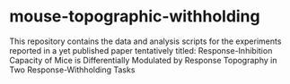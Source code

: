 # mouse-topographic-withholding
This repository contains the data and analysis scripts for the experiments reported in a yet published paper tentatively titled: Response-Inhibition Capacity of Mice is Differentially Modulated by Response Topography in Two Response-Withholding Tasks
